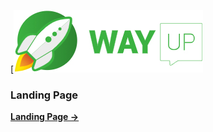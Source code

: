 [![WAYUP](logo.jpg)

<h3>Landing Page</h3>

[**Landing Page ->**](https://maximmorkovnik.github.io/LandingPage/)
